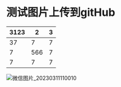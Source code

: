 # 测试图片上传到gitHub

| 3123 | 2    | 3    |
| ---- | ---- | ---- |
| 37   | 7    | 7    |
| 7    | 566  | 7    |
| 7    | 7    | 7    |



![微信图片_20230311110010](https://raw.githubusercontent.com/ycnosad/MyMDFiles/master/img/202303111102007.jpg)
